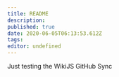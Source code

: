 ```yaml
---
title: README
description: 
published: true
date: 2020-06-05T06:13:53.612Z
tags: 
editor: undefined
---
```


Just testing the WikiJS GitHub Sync
